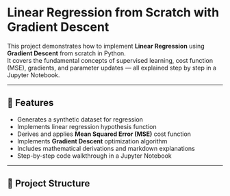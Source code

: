 # Linear Regression from Scratch with Gradient Descent

This project demonstrates how to implement **Linear Regression** using **Gradient Descent** from scratch in Python.  
It covers the fundamental concepts of supervised learning, cost function (MSE), gradients, and parameter updates — all explained step by step in a Jupyter Notebook.

---

## 🚀 Features
- Generates a synthetic dataset for regression
- Implements linear regression hypothesis function
- Derives and applies **Mean Squared Error (MSE)** cost function
- Implements **Gradient Descent** optimization algorithm
- Includes mathematical derivations and markdown explanations
- Step-by-step code walkthrough in a Jupyter Notebook

---

## 📂 Project Structure

